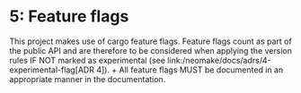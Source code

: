 # 5: Feature flags

This project makes use of cargo feature flags. Feature flags count as part of the public API and are therefore to be considered when applying the version rules IF NOT marked as experimental (see link:/neomake/docs/adrs/4-experimental-flag[ADR 4]). +
All feature flags MUST be documented in an appropriate manner in the documentation.
